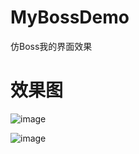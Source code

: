 # MyBossDemo
仿Boss我的界面效果

# 效果图

![image](https://github.com/dalong982242260/MyBossDemo/blob/master/video/mine.gif?imageView/2/w/200/q/90)

![image](https://github.com/dalong982242260/MyBossDemo/blob/master/video/flow.gif?imageView/2/w/300/q/90)

